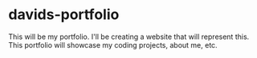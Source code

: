 # davids-portfolio
This will be my portfolio. I'll be creating a website that will represent this. This portfolio will showcase my coding projects, about me, etc.
